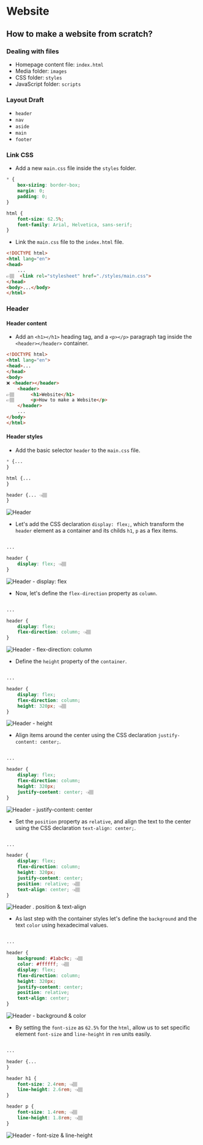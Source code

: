# Website

## How to make a website from scratch?

### Dealing with files

- Homepage content file: `index.html`
- Media folder: `images`
- CSS folder: `styles`
- JavaScript folder: `scripts`

### Layout Draft

- `header`
- `nav`
- `aside`
- `main`
- `footer`

### Link CSS

- Add a new `main.css` file inside the `styles` folder.

```css
* {
    box-sizing: border-box;
    margin: 0;
    padding: 0;
}

html {
    font-size: 62.5%;
    font-family: Arial, Helvetica, sans-serif;
}

```

- Link the `main.css` file to the `index.html` file.

```html
<!DOCTYPE html>
<html lang="en">
<head>
    ...
👉🏽  <link rel="stylesheet" href="./styles/main.css">
</head>
<body>...</body>
</html>
```

### Header

#### Header content

- Add an `<h1></h1>` heading tag, and a `<p></p>` paragraph tag inside the `<header></header>` container.

```html
<!DOCTYPE html>
<html lang="en">
<head>...
</head>
<body>
❌ <header></header>
    <header>
👉🏽      <h1>Website</h1>
👉🏽      <p>How to make a Website</p>
    </header>
    ...
</body>
</html>
```

#### Header styles

- Add the basic selector `header` to the `main.css` file.

```css
* {...
}

html {...
}

header {... 👈🏽
}
```

![Header](https://i.imgur.com/lSQjImF.png)

- Let's add the CSS declaration `display: flex;`, which transform the `header` element as a container and its childs `h1`, `p` as a flex items.

```css

...

header {
    display: flex; 👈🏽
}
```

![Header - display: flex](https://i.imgur.com/nxFYzp8.png)

- Now, let's define the `flex-direction` property as `column`.

```css

...

header {
    display: flex;
    flex-direction: column; 👈🏽
}
```

![Header - flex-direction: column](https://i.imgur.com/uJhnUKJ.png)

- Define the `height` property of the `container`.

```css

...

header {
    display: flex;
    flex-direction: column;
    height: 320px; 👈🏽
}
```

![Header - height](https://i.imgur.com/KxijYiB.png)

- Align items around the center using the CSS declaration `justify-content: center;`.

```css

...

header {
    display: flex;
    flex-direction: column;
    height: 320px;
    justify-content: center; 👈🏽
}
```

![Header - justify-content: center](https://i.imgur.com/Ao72mzA.png)

- Set the `position` property as `relative`, and align the text to the center using the CSS declaration `text-align: center;`.

```css

...

header {
    display: flex;
    flex-direction: column;
    height: 320px;
    justify-content: center;
    position: relative; 👈🏽
    text-align: center; 👈🏽
}
```

![Header . position & text-align](https://i.imgur.com/Oh0X2C9.png)

- As last step with the container styles let's define the `background` and the text `color` using hexadecimal values.

```css

...

header {
    background: #1abc9c; 👈🏽
    color: #ffffff; 👈🏽
    display: flex;
    flex-direction: column;
    height: 320px;
    justify-content: center;
    position: relative;
    text-align: center;
}
```

![Header - background & color](https://i.imgur.com/maDuo8d.png)

- By setting the `font-size` as `62.5%` for the `html`, allow us to set specific element `font-size` and `line-height` in `rem` units easily.

```css

...

header {...
}

header h1 {
    font-size: 2.4rem; 👈🏽
    line-height: 2.6rem; 👈🏽
}

header p {
    font-size: 1.4rem; 👈🏽
    line-height: 1.8rem; 👈🏽
}

```

![Header - font-size & line-height](https://i.imgur.com/YkGfPz1.png)
